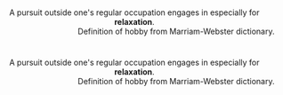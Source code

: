 <!DOCTYPE html PUBLIC "-//W3C//DTD XHTML 1.0 Transitional//EN" "http://www.w3.org/TR/xhtml1/DTD/xhtml1-transitional.dtd"><?xml version="1.0" encoding="utf-8"?><html xmlns="http://www.w3.org/1999/xhtml" xml:lang="en" lang="en"><head><meta charset='utf-8'><meta name="viewport" content="width=device-width, initial-scale=1.0, maximum-scale=1.0">
<title>    </title><link id="MainCSS" type="text/css" rel="stylesheet" href="../static/stylesheets/main.css"/><script type="text/javascript" src=""></script></head><body>
<div align="center"><h1>    </h1><div>

<div id="quote">
  <div>A pursuit outside one's regular occupation engages in especially for <strong>relaxation</strong>.</div>
  <div align="right">Definition of hobby from Marriam-Webster dictionary.</div>
</div>

<!-- compressed format-->

</body></html>



<!DOCTYPE html PUBLIC "-//W3C//DTD XHTML 1.0 Transitional//EN" "http://www.w3.org/TR/xhtml1/DTD/xhtml1-transitional.dtd"><?xml version="1.0" encoding="utf-8"?><html xmlns="http://www.w3.org/1999/xhtml" xml:lang="en" lang="en">
<head>
  <meta charset='utf-8'>
  <meta name="viewport" content="width=device-width, initial-scale=1.0, maximum-scale=1.0">
  <title></title>
  <link id="MainCSS" type="text/css" rel="stylesheet" href="../static/stylesheets/main.css"/><script type="text/javascript" src=""></script>
</head><body>
<div align="center"><h1></h1><div>

<div id="quote">
  <div>A pursuit outside one's regular occupation engages in especially for <strong>relaxation</strong>.</div>
  <div align="right">Definition of hobby from Marriam-Webster dictionary.</div>
</div>

<!-- formated -->

</body></html>